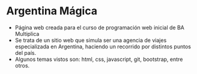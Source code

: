 # Argentina Mágica

- Página web creada para el curso de programación web inicial de BA Multiplica
- Se trata de un sitio web que simula ser una agencia de viajes especializada en Argentina, haciendo un recorrido por distintos puntos del país. 
- Algunos temas vistos son: html, css, javascript, git, bootstrap, entre otros.

